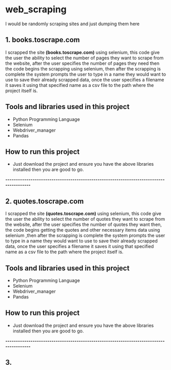 # web_scraping
 I would be randomly scraping sites and just dumping them here

## 1. books.toscrape.com

<p>I scrapped the site <b>(books.toscrape.com)</b> using selenium, this code give the user the ability to select the number of pages they want to scrape from the website, after the user specifies the number of pages they need then the code begins the scrapping using selenium, then after the scrapping is complete the system prompts the user to type in a name they would want to use to save their already scrapped data, once the user specifies a filename it saves it using that specified name as a csv file to the path where the project itself is.

## Tools and libraries used in this project
<ul>
<li> Python Programming Language
<li> Selenium
<li> Webdriver_manager
<li> Pandas
</ul>

## How to run this project
- Just download the project and ensure you have the above libraries installed then you are good to go.

<b>----------------------------------------------------------------------------------------</b>
## 2. quotes.toscrape.com
<p>I scrapped the site <b>(quotes.toscrape.com)</b> using selenium, this code give the user the ability to select the number of quotes they want to scrape from the website, after the user specifies the number of quotes they want then, the code begins getting the quotes and other necessary items data using selenium ,then after the scrapping is complete the system prompts the user to type in a name they would want to use to save their already scrapped data, once the user specifies a filename it saves it using that specified name as a csv file to the path where the project itself is.

## Tools and libraries used in this project
<ul>
<li> Python Programming Language
<li> Selenium
<li> Webdriver_manager
<li> Pandas
</ul>

## How to run this project
- Just download the project and ensure you have the above libraries installed then you are good to go.

<b>----------------------------------------------------------------------------------------</b>
## 3. 
